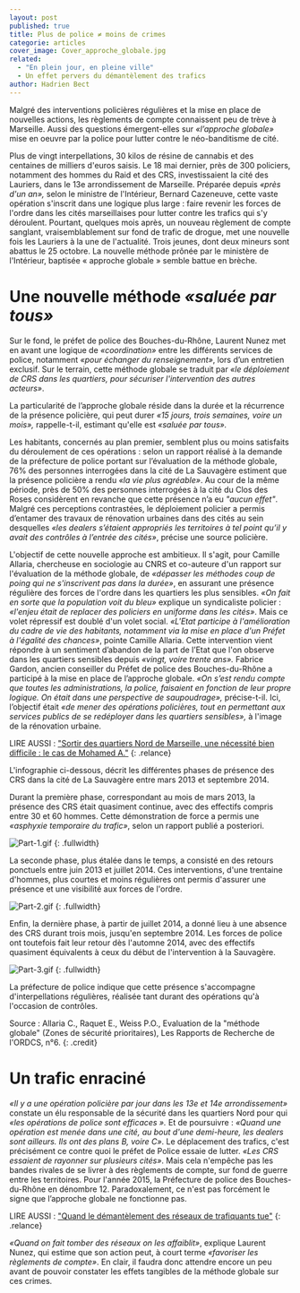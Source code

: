 ```yaml
---
layout: post
published: true
title: Plus de police ≠ moins de crimes
categorie: articles
cover_image: Cover_approche_globale.jpg
related: 
  - "En plein jour, en pleine ville"
  - Un effet pervers du démantèlement des trafics
author: Hadrien Bect
---
```






Malgré des interventions policières régulières et la mise en place de nouvelles actions, les règlements de compte connaissent peu de trève à Marseille. Aussi des questions émergent-elles sur _«l’approche globale»_ mise en oeuvre par la police pour lutter contre le néo-banditisme de cité.

Plus de vingt interpellations, 30 kilos de résine de cannabis et des centaines de milliers d'euros saisis. Le 18 mai dernier, près de 300 policiers, notamment des hommes du Raid et des CRS, investissaient la cité des Lauriers, dans le 13e arrondissement de Marseille. Préparée depuis _«près d'un an»,_ selon le ministre de l'Intérieur, Bernard Cazeneuve, cette vaste opération s'inscrit dans une logique plus large : faire revenir les forces de l'ordre dans les cités marseillaises pour lutter contre les trafics qui s'y déroulent. Pourtant, quelques mois après, un nouveau règlement de compte sanglant, vraisemblablement sur fond de trafic de drogue, met une nouvelle fois les Lauriers à la une de l'actualité. Trois jeunes, dont deux mineurs sont abattus le 25 octobre. La nouvelle méthode prônée par le ministère de l'Intérieur, baptisée « approche globale » semble battue en brèche.

# Une nouvelle méthode _«saluée par tous»_

Sur le fond, le préfet de police des Bouches-du-Rhône, Laurent Nunez met en avant une logique de _«coordination»_ entre les différents services de police, notamment _«pour échanger du renseignement»_, lors d’un entretien exclusif. Sur le terrain, cette méthode globale se traduit par _«le déploiement de CRS dans les quartiers, pour sécuriser l'intervention des autres acteurs»_. 

La particularité de l’approche globale réside dans la durée et la récurrence de la présence policière, qui peut durer _«15 jours, trois semaines, voire un mois»,_ rappelle-t-il, estimant qu'elle est _«saluée par tous»._ 

Les habitants, concernés au plan premier, semblent plus ou moins satisfaits du déroulement de ces opérations : selon un rapport réalisé à la demande de la préfecture de police portant sur l’évaluation de la méthode globale, 76% des personnes interrogées dans la cité de La Sauvagère estiment que la présence policière a rendu _«la vie plus agréable»_. Au cour de la même période, près de 50% des personnes interrogées à la cité du Clos des Roses considèrent en revanche que cette présence n’a eu _"aucun effet"_. Malgré ces perceptions contrastées, le déploiement policier a permis d’entamer des travaux de rénovation urbaines dans des cités au sein desquelles _«les dealers s’étaient appropriés les territoires à tel point qu’il y avait des contrôles à l’entrée des cités»_, précise une source policière.

L'objectif de cette nouvelle approche est ambitieux. Il s'agit, pour Camille Allaria, chercheuse en sociologie au CNRS et co-auteure d'un rapport sur l'évaluation de la méthode globale, de _«dépasser les méthodes coup de poing qui ne s'inscrivent pas dans la durée»_, en assurant une présence régulière des forces de l'ordre dans les quartiers les plus sensibles. _«On fait en sorte que la population voit du bleu»_ explique un syndicaliste policier : _«l'enjeu était de replacer des policiers en uniforme dans les cités»_. Mais ce volet répressif est doublé d'un volet social. _«L'Etat participe à l'amélioration du cadre de vie des habitants, notamment via la mise en place d'un Préfet à l'égalité des chances»_, pointe Camille Allaria. Cette intervention vient répondre à un sentiment d’abandon de la part de l’Etat que l'on observe dans les quartiers sensibles depuis _«vingt, voire trente ans»._ Fabrice Gardon, ancien conseiller du Préfet de police des Bouches-du-Rhône a participé à la mise en place de l’approche globale. _«On s’est rendu compte que toutes les administrations, la police, faisaient en fonction de leur propre logique. On était dans une perspective de saupoudrage»,_ précise-t-il. Ici, l’objectif était _«de mener des opérations policières, tout en permettant aux services publics de se redéployer dans les quartiers sensibles»,_ à l'image de la rénovation urbaine. 

 

LIRE AUSSI : ["Sortir des quartiers Nord de Marseille, une nécessité bien difficile : le cas de Mohamed A."](https://)
{: .relance}




L'infographie ci-dessous, décrit les différentes phases de présence des CRS dans la cité de La Sauvagère entre mars 2013 et septembre 2014.

Durant la première phase, correspondant au mois de mars 2013, la présence des CRS était quasiment continue, avec des effectifs compris entre 30 et 60 hommes. Cette démonstration de force a permis une _«asphyxie temporaire du trafic»_, selon un rapport publié a posteriori.

 ![Part-1.gif]({{site.baseurl}}/img/Part-1.gif)
{: .fullwidth}

La seconde phase, plus étalée dans le temps, a consisté en des retours ponctuels entre juin 2013 et juillet 2014. Ces interventions, d'une trentaine d'hommes, plus courtes et moins régulières ont permis d'assurer une présence et une visibilité aux forces de l'ordre.

![Part-2.gif]({{site.baseurl}}/img/Part-2.gif)
{: .fullwidth}

Enfin, la dernière phase, à partir de juillet 2014, a donné lieu à une absence des CRS durant trois mois, jusqu'en septembre 2014. Les forces de police ont toutefois fait leur retour dès l'automne 2014, avec des effectifs quasiment équivalents à ceux du début de l'intervention à la Sauvagère.

![Part-3.gif]({{site.baseurl}}/img/Part-3.gif)
{: .fullwidth}

La préfecture de police indique que cette présence s'accompagne d'interpellations régulières, réalisée tant durant des opérations qu'à l'occasion de contrôles.

Source : Allaria C., Raquet E., Weiss P.O., Evaluation de la "méthode globale" (Zones de sécurité prioritaires), Les Rapports de Recherche de l'ORDCS, n°6.
{: .credit}

# Un trafic enraciné

_«Il y a une opération policière par jour dans les 13e et 14e arrondissement»_ constate un élu responsable de la sécurité dans les quartiers Nord pour qui _«les opérations de police sont efficaces »._ Et de poursuivre : _«Quand une opération est menée dans une cité, au bout d'une demi-heure, les dealers sont ailleurs. Ils ont des plans B, voire C»_. Le déplacement des trafics, c'est précisément ce contre quoi le préfet de Police essaie de lutter. _«Les CRS essaient de rayonner sur plusieurs cités»_. Mais cela n'empêche pas les bandes rivales de se livrer à des règlements de compte, sur fond de guerre entre les territoires. Pour l'année 2015, la Préfecture de police des Bouches-du-Rhône en dénombre 12. Paradoxalement, ce n'est pas forcément le signe que l’approche globale ne fonctionne pas. 


LIRE AUSSI : ["Quand le démantèlement des réseaux de trafiquants tue"](https://)
{: .relance}

_«Quand on fait tomber des réseaux on les affaiblit»_, explique Laurent Nunez, qui estime que son action peut, à court terme _«favoriser les règlements de compte»_. En clair, il faudra donc attendre encore un peu avant de pouvoir constater les effets tangibles de la méthode globale sur ces crimes.
